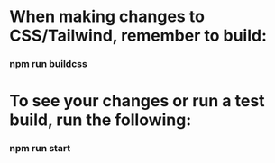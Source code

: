 # When making changes to CSS/Tailwind, remember to build:
### npm run buildcss

# To see your changes or run a test build, run the following:
### npm run start
